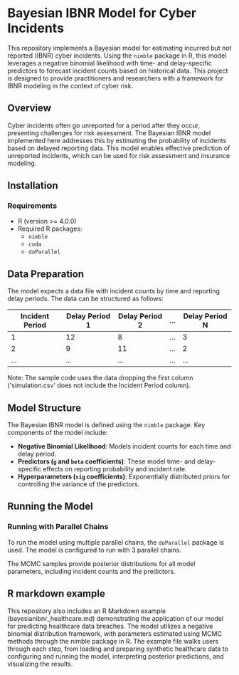 # Bayesian IBNR Model for Cyber Incidents

This repository implements a Bayesian model for estimating incurred but not reported (IBNR) cyber incidents. Using the `nimble` package in R, this model leverages a negative binomial likelihood with time- and delay-specific predictors to forecast incident counts based on historical data. This project is designed to provide practitioners and researchers with a framework for IBNR modeling in the context of cyber risk.


## Overview

Cyber incidents often go unreported for a period after they occur, presenting challenges for risk assessment. The Bayesian IBNR model implemented here addresses this by estimating the probability of incidents based on delayed reporting data. This model enables effective prediction of unreported incidents, which can be used for risk assessment and insurance modeling.

## Installation

### Requirements

- R (version >= 4.0.0)
- Required R packages:
  - `nimble`
  - `coda`
  - `doParallel`
 

## Data Preparation

The model expects a data file with incident counts by time and reporting delay periods. The data can be structured as follows:

| Incident Period | Delay Period 1 | Delay Period 2 | ... | Delay Period N |
|-----------------|----------------|----------------|-----|----------------|
| 1               | 12             | 8              | ... | 3              |
| 2               | 9              | 11             | ... | 2              |
| ...             | ...            | ...            | ... | ...            |

Note: The sample code uses the data dropping the first column ('simulation.csv' does not include the Incident Period column).

## Model Structure

The Bayesian IBNR model is defined using the `nimble` package. Key components of the model include:

- **Negative Binomial Likelihood**: Models incident counts for each time and delay period.
- **Predictors (`g` and `beta` coefficients)**: These model time- and delay-specific effects on reporting probability and incident rate.
- **Hyperparameters (`sig` coefficients)**: Exponentially distributed priors for controlling the variance of the predictors.


## Running the Model

### Running with Parallel Chains

To run the model using multiple parallel chains, the `doParallel` package is used. The model is configured to run with 3 parallel chains. 

The MCMC samples provide posterior distributions for all model parameters, including incident counts and the predictors.
 
## R markdown example

This repository also includes an R Markdown example (bayesianibnr_healthcare.md) demonstrating the application of our model for predicting healthcare data breaches. The model utilizes a negative binomial distribution framework, with parameters estimated using MCMC methods through the nimble package in R. The example file walks users through each step, from loading and preparing synthetic healthcare data to configuring and running the model, interpreting posterior predictions, and visualizing the results.
 

